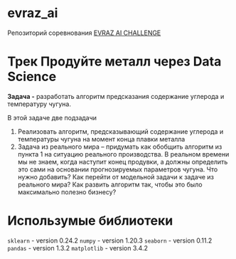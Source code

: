 # evraz_ai

Репозиторий соревнования [EVRAZ AI CHALLENGE](https://hackathon.evraz.com/)

# Трек Продуйте металл через Data Science

**Задача -** разработать алгоритм предсказания содержание углерода и температуру чугуна.

В этой задаче две подзадачи

1. Реализовать алгоритм, предсказывающий содержание углерода и температуры чугуна на момент конца плавки металла
2. Задача из реального мира – придумать как обобщить алгоритм из пункта 1 на ситуацию реального производства. В реальном времени мы не знаем, когда наступит конец продувки, а должны определить это сами на основании прогнозируемых параметров чугуна. Что нужно добавить? Как перейти от модельной задачи к задаче из реального мира? Как развить алгоритм так, чтобы это было максимально полезно бизнесу?

# Использумые библиотеки 

```sklearn``` - version 0.24.2
```numpy``` - version 1.20.3
```seaborn``` - version 0.11.2
```pandas``` - version 1.3.2
```matplotlib``` - version 3.4.2
